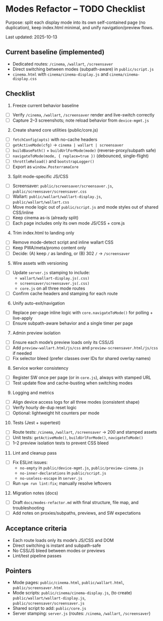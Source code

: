 # Modes Refactor – TODO Checklist

Purpose: split each display mode into its own self-contained page (no duplication), keep index.html minimal, and unify navigation/preview flows.

Last updated: 2025-10-13

## Current baseline (implemented)

- Dedicated routes: `/cinema`, `/wallart`, `/screensaver`
- Direct switching between modes (subpath-aware) in `public/script.js`
- `cinema.html` with `cinema/cinema-display.js` and `cinema/cinema-display.css`

## Checklist

1. Freeze current behavior baseline

- [ ] Verify `/cinema`, `/wallart`, `/screensaver` render and live-switch correctly
- [ ] Capture 2–3 screenshots; note reload behavior from `device-mgmt.js`

2. Create shared core utilities (public/core.js)

- [ ] `fetchConfig(opts)` with no-cache headers
- [ ] `getActiveMode(cfg)` → `cinema | wallart | screensaver`
- [ ] `buildBasePath()` + `buildUrlForMode(mode)` (reverse-proxy/subpath safe)
- [ ] `navigateToMode(mode, { replace=true })` (debounced, single-flight)
- [ ] `throttleReload()` and `bootstrapLogger()`
- [ ] Export as `window.PosterramaCore`

3. Split mode-specific JS/CSS

- [ ] Screensaver: `public/screensaver/screensaver.js`, `public/screensaver/screensaver.css`
- [ ] Wallart: `public/wallart/wallart-display.js`, `public/wallart/wallart.css`
- [ ] Move mode logic out of `public/script.js` and mode styles out of shared CSS/inline
- [ ] Keep cinema as-is (already split)
- [ ] Each page includes only its own mode JS/CSS + core.js

4. Trim index.html to landing only

- [ ] Remove mode-detect script and inline wallart CSS
- [ ] Keep PWA/meta/promo content only
- [ ] Decide: (A) keep `/` as landing, or (B) 302 `/` → `/screensaver`

5. Wire assets with versioning

- [ ] Update `server.js` stamping to include:
    - `wallart/wallart-display.js(.css)`
    - `screensaver/screensaver.js(.css)`
    - `core.js` on all three mode routes
- [ ] Confirm cache headers and stamping for each route

6. Unify auto-exit/navigation

- [ ] Replace per-page inline logic with `core.navigateToMode()` for polling + live-apply
- [ ] Ensure subpath-aware behavior and a single timer per page

7. Admin preview isolation

- [ ] Ensure each mode’s preview loads only its CSS/JS
- [ ] Add `preview-wallart.html/js/css` and `preview-screensaver.html/js/css` if needed
- [ ] Fix selector bleed (prefer classes over IDs for shared overlay names)

8. Service worker consistency

- [ ] Register SW once per page (or in `core.js`), always with stamped URL
- [ ] Test update flow and cache-busting when switching modes

9. Logging and metrics

- [ ] Align device access logs for all three modes (consistent shape)
- [ ] Verify hourly de-dup reset logic
- [ ] Optional: lightweight hit counters per mode

10. Tests (Jest + supertest)

- [ ] Route tests: `/cinema`, `/wallart`, `/screensaver` → 200 and stamped assets
- [ ] Unit tests: `getActiveMode()`, `buildUrlForMode()`, `navigateToMode()`
- [ ] 1–2 preview isolation tests to prevent CSS bleed

11. Lint and cleanup pass

- [ ] Fix ESLint issues:
    - `no-empty` in `public/device-mgmt.js`, `public/preview-cinema.js`
    - `no-inner-declarations` in `public/script.js`
    - `no-useless-escape` in `server.js`
- [ ] Run `npm run lint:fix`; manually resolve leftovers

12. Migration notes (docs)

- [ ] Draft `docs/modes-refactor.md` with final structure, file map, and troubleshooting
- [ ] Add notes on proxies/subpaths, previews, and SW expectations

## Acceptance criteria

- Each route loads only its mode’s JS/CSS and DOM
- Direct switching is instant and subpath-safe
- No CSS/JS bleed between modes or previews
- Lint/test pipeline passes

## Pointers

- Mode pages: `public/cinema.html`, `public/wallart.html`, `public/screensaver.html`
- Mode scripts: `public/cinema/cinema-display.js`, (to create) `public/wallart/wallart-display.js`, `public/screensaver/screensaver.js`
- Shared script to add: `public/core.js`
- Server stamping: `server.js` (routes: `/cinema`, `/wallart`, `/screensaver`)
